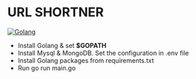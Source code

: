 # **URL SHORTNER**

[![Golang](https://sdtimes.com/wp-content/uploads/2018/02/golang.sh_-490x490.png)](https://golang.org/)

- Install Golang & set **$GOPATH**
- Install Mysql & MongoDB. Set the configuration in .env file
- Install Golang packages from requirements.txt
- Run go run main.go